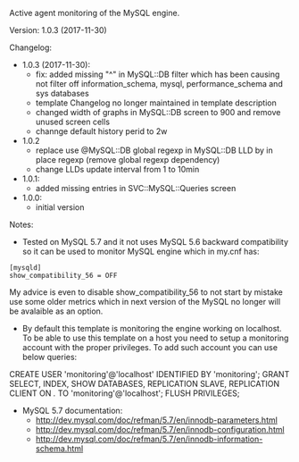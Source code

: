 Active agent monitoring of the MySQL engine.

Version: 1.0.3 (2017-11-30)

Changelog:
- 1.0.3 (2017-11-30):
  - fix: added missing "^" in MySQL::DB filter which has been causing not filter off information_schema, mysql, performance_schema and sys databases
  - template Changelog no longer maintained in template description
  - changed width of graphs in MySQL::DB screen to 900 and remove unused screen cells
  - channge default history perid to 2w
- 1.0.2
  - replace use @MySQL::DB global regexp in MySQL::DB LLD by in place regexp (remove global regexp dependency)
  - change LLDs update interval from 1 to 10min
- 1.0.1:
  - added missing entries in SVC::MySQL::Queries screen
- 1.0.0:
  - initial version

Notes:
- Tested on MySQL 5.7 and it not uses MySQL 5.6 backward compatibility so it can be used to monitor MySQL engine which in my.cnf has:
```
[mysqld]
show_compatibility_56 = OFF 
```
My advice is even to disable show_compatibility_56 to not start by mistake use some older metrics which in next version of the MySQL no longer will be avalaible as an option.

- By default this template is monitoring the engine working on localhost.
To be able to use this template on a host you need to setup a monitoring account with the proper privileges.
To add such account you can use below queries:

CREATE USER 'monitoring'@'localhost' IDENTIFIED BY 'monitoring';
GRANT SELECT, INDEX, SHOW DATABASES, REPLICATION SLAVE, REPLICATION CLIENT ON *.* TO 'monitoring'@'localhost';
FLUSH PRIVILEGES;

- MySQL 5.7 documentation:
  - http://dev.mysql.com/doc/refman/5.7/en/innodb-parameters.html
  - http://dev.mysql.com/doc/refman/5.7/en/innodb-configuration.html
  - http://dev.mysql.com/doc/refman/5.7/en/innodb-information-schema.html
